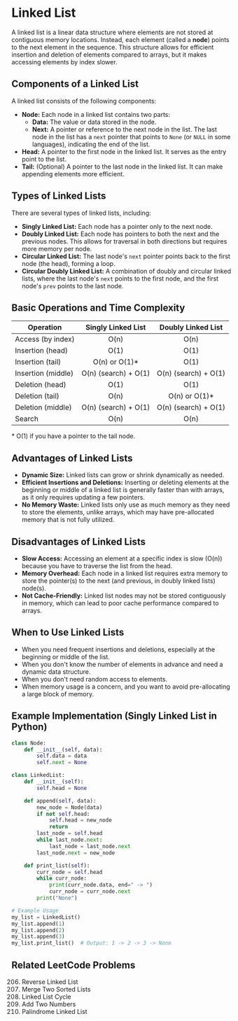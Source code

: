 # Linked List

A linked list is a linear data structure where elements are not stored at contiguous memory locations. Instead, each element (called a **node**) points to the next element in the sequence. This structure allows for efficient insertion and deletion of elements compared to arrays, but it makes accessing elements by index slower.

## Components of a Linked List

A linked list consists of the following components:

* **Node:** Each node in a linked list contains two parts:
  * **Data:** The value or data stored in the node.
  * **Next:** A pointer or reference to the next node in the list. The last node in the list has a `next` pointer that points to `None` (or `NULL` in some languages), indicating the end of the list.
* **Head:** A pointer to the first node in the linked list. It serves as the entry point to the list.
* **Tail:** (Optional) A pointer to the last node in the linked list. It can make appending elements more efficient.

## Types of Linked Lists

There are several types of linked lists, including:

* **Singly Linked List:** Each node has a pointer only to the next node.
* **Doubly Linked List:** Each node has pointers to both the next and the previous nodes. This allows for traversal in both directions but requires more memory per node.
* **Circular Linked List:** The last node's `next` pointer points back to the first node (the head), forming a loop.
* **Circular Doubly Linked List:** A combination of doubly and circular linked lists, where the last node's `next` points to the first node, and the first node's `prev` points to the last node.

## Basic Operations and Time Complexity

| Operation        | Singly Linked List | Doubly Linked List |
| ---------------- | :----------------: | :----------------: |
| Access (by index) |        O(n)        |        O(n)        |
| Insertion (head) |        O(1)        |        O(1)        |
| Insertion (tail) |   O(n) or O(1)\*   |        O(1)        |
| Insertion (middle) |  O(n) (search) + O(1)  |  O(n) (search) + O(1)  |
| Deletion (head)  |        O(1)        |        O(1)        |
| Deletion (tail)  |        O(n)        |   O(n) or O(1)\*   |
| Deletion (middle) |  O(n) (search) + O(1)  |  O(n) (search) + O(1)  |
| Search           |        O(n)        |        O(n)        |

\* O(1) if you have a pointer to the tail node.

## Advantages of Linked Lists

* **Dynamic Size:** Linked lists can grow or shrink dynamically as needed.
* **Efficient Insertions and Deletions:** Inserting or deleting elements at the beginning or middle of a linked list is generally faster than with arrays, as it only requires updating a few pointers.
* **No Memory Waste:** Linked lists only use as much memory as they need to store the elements, unlike arrays, which may have pre-allocated memory that is not fully utilized.

## Disadvantages of Linked Lists

* **Slow Access:** Accessing an element at a specific index is slow (O(n)) because you have to traverse the list from the head.
* **Memory Overhead:** Each node in a linked list requires extra memory to store the pointer(s) to the next (and previous, in doubly linked lists) node(s).
* **Not Cache-Friendly:** Linked list nodes may not be stored contiguously in memory, which can lead to poor cache performance compared to arrays.

## When to Use Linked Lists

* When you need frequent insertions and deletions, especially at the beginning or middle of the list.
* When you don't know the number of elements in advance and need a dynamic data structure.
* When you don't need random access to elements.
* When memory usage is a concern, and you want to avoid pre-allocating a large block of memory.

## Example Implementation (Singly Linked List in Python)

```python
class Node:
    def __init__(self, data):
        self.data = data
        self.next = None

class LinkedList:
    def __init__(self):
        self.head = None

    def append(self, data):
        new_node = Node(data)
        if not self.head:
            self.head = new_node
            return
        last_node = self.head
        while last_node.next:
            last_node = last_node.next
        last_node.next = new_node

    def print_list(self):
        curr_node = self.head
        while curr_node:
            print(curr_node.data, end=" -> ")
            curr_node = curr_node.next
        print("None")

# Example Usage
my_list = LinkedList()
my_list.append(1)
my_list.append(2)
my_list.append(3)
my_list.print_list()  # Output: 1 -> 2 -> 3 -> None
```

## Related LeetCode Problems

206. Reverse Linked List
21. Merge Two Sorted Lists
141. Linked List Cycle
2. Add Two Numbers
234. Palindrome Linked List
